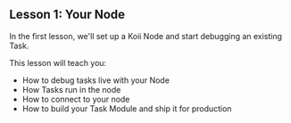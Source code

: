 ## Lesson 1: Your Node
In the first lesson, we'll set up a Koii Node and start debugging an existing Task. 

This lesson will teach you:
 - How to debug tasks live with your Node
 - How Tasks run in the node
 - How to connect to your node
 - How to build your Task Module and ship it for production
